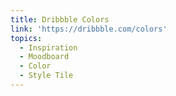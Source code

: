```yaml
---
title: Dribbble Colors
link: 'https://dribbble.com/colors'
topics:
  - Inspiration
  - Moodboard
  - Color
  - Style Tile
---
```


